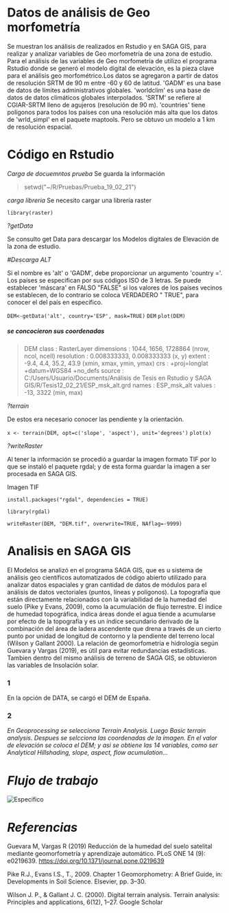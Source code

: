 # Datos de análisis de Geo morfometría

Se muestran los análisis de realizados en Rstudio y en SAGA GIS, para realizar y analizar variables de Geo morfometría de una zona de estudio. 
Para el análisis de las variables de Geo morfometría de utilizo el programa Rstudio donde se generó el modelo digital de elevación, es la pieza clave para el análisis geo morfométrico.Los datos se agregaron a partir de datos de resolución SRTM de 90 m entre -60 y 60 de latitud. 'GADM' es una base de datos de límites administrativos globales. 'worldclim' es una base de datos de datos climáticos globales interpolados. 'SRTM' se refiere al CGIAR-SRTM lleno de agujeros (resolución de 90 m). 'countries' tiene polígonos para todos los países con una resolución más alta que los datos de 'wrld_simpl' en el paquete maptools. Pero se obtuvo un modelo a 1 km de resolución espacial. 



# Código en Rstudio 

*Carga de docuemntos prueba*
Se guarda la información

> setwd("~/R/Pruebas/Prueba_19_02_21")

*carga libreria*
Se necesito cargar una librería raster

```library(raster)```

 *?getData*

Se consulto get Data para descargar los Modelos digitales de Elevación de la zona de estudio.

*#Descarga ALT*

Si el nombre es 'alt' o 'GADM', debe proporcionar un argumento 'country ='. Los países se especifican por sus códigos ISO de 3 letras. Se puede establecer 'máscara' en FALSO "FALSE" si los valores de los países vecinos se establecen, de lo contrario se coloca VERDADERO " TRUE", para conocer el del país en específico.  

```DEM<-getData('alt', country='ESP', mask=TRUE)```
```DEM```
```plot(DEM)```

##### se concocieron sus coordenadas

> DEM
> class      : RasterLayer 
> dimensions : 1044, 1656, 1728864  (nrow, ncol, ncell)
> resolution : 0.008333333, 0.008333333  (x, y)
> extent     : -9.4, 4.4, 35.2, 43.9  (xmin, xmax, ymin, ymax)
> crs        : +proj=longlat +datum=WGS84 +no_defs 
> source     : C:/Users/Usuario/Documents/Análisis de Tesis en Rstudio y SAGA GIS/R/Tesis12_02_21/ESP_msk_alt.grd 
> names      : ESP_msk_alt 
> values     : -13, 3322  (min, max)

 *?terrain* 

De estos era necesario conocer las pendiente y la orientación.

```x <- terrain(DEM, opt=c('slope', 'aspect'), unit='degrees')```
```plot(x)```

 *?writeRaster*

Al tener la información se procedió a guardar la imagen formato TIF por lo que se instaló el paquete rgdal; y de esta forma guardar la imagen a ser procesada en SAGA GIS.

Imagen TIF

```install.packages("rgdal", dependencies = TRUE)```

```library(rgdal)```

```writeRaster(DEM, "DEM.tif", overwrite=TRUE, NAflag=-9999)```
 
# Analisis en SAGA GIS
El Modelos se analizó en el programa SAGA GIS, que es u sistema de análisis geo científicos automatizados de código abierto utilizado para analizar datos espaciales y gran cantidad de datos de módulos para el análisis de datos vectoriales (puntos, líneas y polígonos).
La topografía que están directamente relacionados con la variabilidad de la humedad del suelo (Pike y Evans, 2009), como la acumulación de flujo terrestre. El índice de humedad topográfica, indica áreas donde el agua tiende a acumularse por efecto de la topografía y es un índice secundario derivado de la combinación del área de ladera ascendente que drena a través de un cierto punto por unidad de longitud de contorno y la pendiente del terreno local (Wilson y Gallant 2000). 
La relación de geomorfometría e hidrología según Guevara y Vargas (2019), es útil para evitar redundancias estadísticas. 
Tambien dentro del mismo análisis de terreno de SAGA GIS, se obtuvieron las variables de Insolación solar.

### 1
En la opción de DATA, se cargó el DEM de España.
### 2
*En Geoprocessing se selecciona Terrain Analysis.
Luego Basic terrain analysis.
Despues se selcciona las coordenadas de la imagen.
En el valor de elevación se coloca el DEM; y asi se obtiene las 14 variables, como ser Analytical Hillshading, slope, aspect, flow acumulation...* 


# *Flujo de trabajo*
![Especifico](https://user-images.githubusercontent.com/78845785/111362508-2ab6cb00-868f-11eb-9d99-fbd22696464a.jpg)



# *Referencias*
Guevara M, Vargas R (2019) Reducción de la humedad del suelo satelital mediante geomorfometría y aprendizaje automático. PLoS ONE 14 (9): e0219639. https://doi.org/10.1371/journal.pone.0219639

Pike R.J., Evans I.S., T., 2009. Chapter 1 Geomorphometry: A Brief Guide, in: Developments in Soil Science. Elsevier, pp. 3–30.

Wilson J. P., & Gallant J. C. (2000). Digital terrain analysis. Terrain analysis: Principles and applications, 6(12), 1–27. Google Scholar
